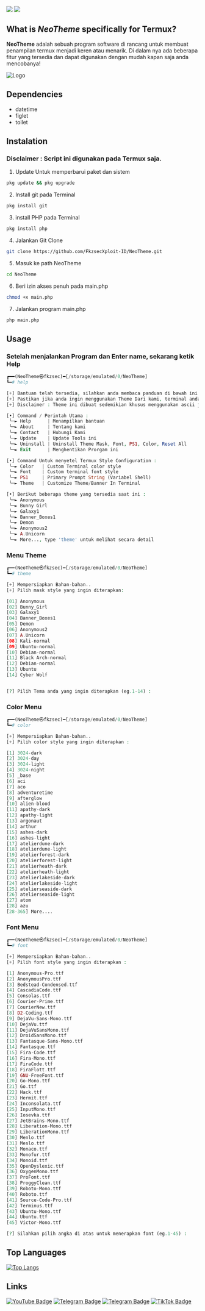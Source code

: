![](https://img.shields.io/badge/Code-php-informational?style=flat&logo=php&logoColor=white&color=blue) ![](https://img.shields.io/badge/Terminal-Termux-informational?style=flat&logo=android&logoColor=white&color=brightgreen)

## What is ***NeoTheme*** specifically for Termux?
**NeoTheme** adalah sebuah program software di rancang untuk membuat penampilan termux menjadi keren atau menarik. Di dalam nya ada beberapa fitur yang tersedia dan dapat digunakan dengan mudah kapan saja anda mencobanya!

![Logo](https://raw.githubusercontent.com/FkzsecXploit-ID/FkzsecXploit-ID.github.io/refs/heads/main/images/fkzsec.dev.jpg)

## Dependencies
- datetime
- figlet
- toilet
  
## Instalation
### Disclaimer : Script ini digunakan pada Termux saja.

1. Update Untuk memperbarui paket dan sistem

``` bash
pkg update && pkg upgrade
```

2. Install git pada Terminal
``` bash
pkg install git
```

3. install PHP pada Terminal
``` bash
pkg install php
```

4. Jalankan Git Clone
``` bash
git clone https://github.com/FkzsecXploit-ID/NeoTheme.git
```

5. Masuk ke path NeoTheme
``` bash
cd NeoTheme
```

6. Beri izin akses penuh pada main.php
``` bash
chmod +x main.php
```

7. Jalankan program main.php
``` bash
php main.php
```

## Usage

### Setelah menjalankan Program dan Enter name, sekarang ketik **Help**
``` php
┏━━(NeoTheme㉿fkzsec)━[/storage/emulated/0/NeoTheme]
┗━# help

[+] Bantuan telah tersedia, silahkan anda membaca panduan di bawah ini :
[+] Pastikan jika anda ingin menggunakan Theme Dari kami, terminal anda kosong belum ada theme lain atau ascii lain
[+] Disclaimer : Theme ini dibuat sedemikian khusus menggunakan ascii jika terasa lag pada terminal anda silahkan hapus themenya

[•] Command / Perintah Utama :
 ╰─► Help      | Menampilkan bantuan
 ╰─► About     | Tentang kami
 ╰─► Contact   | Hubungi Kami
 ╰─► Update    | Update Tools ini
 ╰─► Uninstall | Uninstall Theme Mask, Font, PS1, Color, Reset All
 ╰─► Exit      | Menghentikan Prorgam ini

[•] Command Untuk menyetel Termux Style Configuration :
 ╰─► Color   | Custom Terminal color style
 ╰─► Font    | Custom terminal font style
 ╰─► PS1     | Primary Prompt String (Variabel Shell)
 ╰─► Theme   | Customize Theme/Banner In Terminal

[•] Berikut beberapa theme yang tersedia saat ini :
 ╰─► Anonymous
 ╰─► Bunny Girl
 ╰─► Galaxy1
 ╰─► Banner_Boxes1
 ╰─► Demon
 ╰─► Anonymous2
 ╰─► A.Unicorn
 ╰─► More..., type 'theme' untuk melihat secara detail
```

### Menu Theme
``` php
┏━━(NeoTheme㉿fkzsec)━[/storage/emulated/0/NeoTheme]
┗━# theme

[+] Mempersiapkan Bahan-bahan..
[+] Pilih mask style yang ingin diterapkan:

[01] Anonymous
[02] Bunny_Girl
[03] Galaxy1
[04] Banner_Boxes1
[05] Demon
[06] Anonymous2
[07] A.Unicorn
[08] Kali-normal
[09] Ubuntu-normal
[10] Debian-normal
[11] Black Arch-normal
[12] Debian-normal
[13] Ubuntu
[14] Cyber Wolf


[?] Pilih Tema anda yang ingin diterapkan (eg.1-14) :
```

### Color Menu
``` php
┏━━(NeoTheme㉿fkzsec)━[/storage/emulated/0/NeoTheme]
┗━# color

[+] Mempersiapkan Bahan-bahan..
[+] Pilih color style yang ingin diterapkan :

[1] 3024-dark
[2] 3024-day
[3] 3024-light
[4] 3024-night
[5] _base
[6] aci
[7] aco
[8] adventuretime
[9] afterglow
[10] alien-blood
[11] apathy-dark
[12] apathy-light
[13] argonaut
[14] arthur
[15] ashes-dark
[16] ashes-light
[17] atelierdune-dark
[18] atelierdune-light
[19] atelierforest-dark
[20] atelierforest-light
[21] atelierheath-dark
[22] atelierheath-light
[23] atelierlakeside-dark
[24] atelierlakeside-light
[25] atelierseaside-dark
[26] atelierseaside-light
[27] atom
[28] azu
[28-365] More....
```

### Font Menu
``` php
┏━━(NeoTheme㉿fkzsec)━[/storage/emulated/0/NeoTheme]
┗━# font

[+] Mempersiapkan Bahan-bahan..
[+] Pilih font style yang ingin diterapkan :

[1] Anonymous-Pro.ttf
[2] AnonymousPro.ttf
[3] Bedstead-Condensed.ttf
[4] CascadiaCode.ttf
[5] Consolas.ttf
[6] Courier-Prime.ttf
[7] CourierNew.ttf
[8] D2-Coding.ttf
[9] DejaVu-Sans-Mono.ttf
[10] DejaVu.ttf
[11] DejaVuSansMono.ttf
[12] DroidSansMono.ttf
[13] Fantasque-Sans-Mono.ttf
[14] Fantasque.ttf
[15] Fira-Code.ttf
[16] Fira-Mono.ttf
[17] FiraCode.ttf
[18] FiraFlott.ttf
[19] GNU-FreeFont.ttf
[20] Go-Mono.ttf
[21] Go.ttf
[22] Hack.ttf
[23] Hermit.ttf
[24] Inconsolata.ttf
[25] InputMono.ttf
[26] Iosevka.ttf
[27] JetBrains-Mono.ttf
[28] Liberation-Mono.ttf
[29] LiberationMono.ttf
[30] Menlo.ttf
[31] Meslo.ttf
[32] Monaco.ttf
[33] Monofur.ttf
[34] Monoid.ttf
[35] OpenDyslexic.ttf
[36] OxygenMono.ttf
[37] ProFont.ttf
[38] ProggyClean.ttf
[39] Roboto-Mono.ttf
[40] Roboto.ttf
[41] Source-Code-Pro.ttf
[42] Terminus.ttf
[43] Ubuntu-Mono.ttf
[44] Ubuntu.ttf
[45] Victor-Mono.ttf

[?] Silahkan pilih angka di atas untuk menerapkan font (eg.1-45) :
```

## Top Languages
[![Top Langs](https://github-readme-stats.vercel.app/api/top-langs/?username=FkzsecXploit-ID&hide=html,javascript,css,c,c++,python,assembly)](https://github.com/FkzsecXploit-ID/readme-components)

## Links
[![YouTube Badge](https://img.shields.io/static/v1?label=|&message=YouTube&color=red&style=for-the-badge&logo=youtube&logoColor=white)](https://youtube.com/@fkzz_id?si=2iKh-_gak2JPjffW) [![Telegram Badge](https://img.shields.io/static/v1?label=|&message=Telegram&color=lightblue&style=for-the-badge&logo=telegram&logoColor=white)](https://t.me/fkzsec) [![Telegram Badge](https://img.shields.io/static/v1?label=|&message=Telegram2&color=lightblue&style=for-the-badge&logo=telegram&logoColor=white)](https://t.me/ton619cyber) [![TikTok Badge](https://img.shields.io/static/v1?label=|&message=TikTok&color=Gray&style=for-the-badge&logo=tiktok&logoColor=white)](https://tiktok.com/@fkzsec.id)
